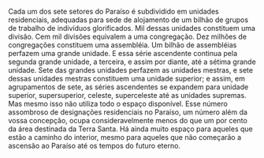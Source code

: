 ﻿Cada um dos sete setores do Paraíso é subdividido em unidades residenciais, adequadas para sede de alojamento de um bilhão de grupos de trabalho de indivíduos glorificados. Mil dessas unidades constituem uma divisão. Cem mil divisões equivalem a uma congregação. Dez milhões de congregações constituem uma assembléia. Um bilhão de assembléias perfazem uma grande unidade. E essa série ascendente continua pela segunda grande unidade, a terceira, e assim por diante, até a sétima grande unidade. Sete das grandes unidades perfazem as unidades mestras, e sete dessas unidades mestras constituem uma unidade superior; e assim, em agrupamentos de sete, as séries ascendentes se expandem para unidade superior, supersuperior, celeste, superceleste até as unidades supremas. Mas mesmo isso não utiliza todo o espaço disponível. Esse número assombroso de designações residenciais no Paraíso, um número além da vossa concepção, ocupa consideravelmente menos do que um por cento da área destinada da Terra Santa. Há ainda muito espaço para aqueles que estão a caminho do interior, mesmo para aqueles que não começarão a ascensão ao Paraíso até os tempos do futuro eterno.